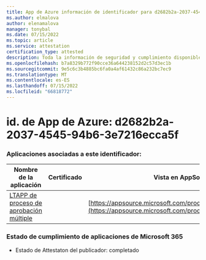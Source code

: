 ```yaml
---
title: App de Azure información de identificador para d2682b2a-2037-4545-94b6-3e7216ecca5f
ms.author: elmalova
author: elenamalova
manager: tonybal
ms.date: 07/15/2022
ms.topic: article
ms.service: attestation
certification_type: attested
description: Toda la información de seguridad y cumplimiento disponible para d2682b2a-2037-4545-94b6-3e7216ecca5f.
ms.openlocfilehash: b7a8329b772f90cce36a644238152d2c57d3ec1b
ms.sourcegitcommit: 9e5c6c3b4885bc6fa0a4af61432c86a232bc7ec9
ms.translationtype: MT
ms.contentlocale: es-ES
ms.lasthandoff: 07/15/2022
ms.locfileid: "66818772"
---
```

# <a name="azure-app-id-d2682b2a-2037-4545-94b6-3e7216ecca5f"></a>id. de App de Azure: d2682b2a-2037-4545-94b6-3e7216ecca5f


### <a name="apps-associated-with-this-id"></a>Aplicaciones asociadas a este identificador:
| **Nombre de la aplicación** | **Certificado** | **Vista en AppSource** |
|--------------|---------------|-----------------------|
| [LTAPP de proceso de aprobación múltiple](../forward/WA200003188.md) |  | [https://appsource.microsoft.com/product/office/WA200003188](https://appsource.microsoft.com/product/office/WA200003188) |

### <a name="microsoft-365-app-compliance-status"></a>Estado de cumplimiento de aplicaciones de Microsoft 365
- Estado de Attestaton del publicador: completado
